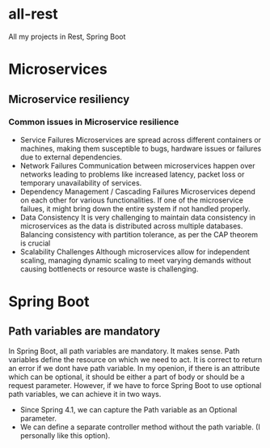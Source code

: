 # all-rest
All my projects in Rest, Spring Boot

# Microservices
## Microservice resiliency
### Common issues in Microservice resilience
- Service Failures
  Microservices are spread across different containers or machines, making them susceptible to bugs, hardware issues or failures due to external dependencies.
- Network Failures
  Communication between microservices happen over networks leading to problems like increased latency, packet loss or temporary unavailability of services. 
- Dependency Management / Cascading Failures
  Microservices depend on each other for various functionalities. If one of the microservice failues, it might bring down the entire system if not handled properly. 
- Data Consistency
  It is very challenging to maintain data consistency in microservices as the data is distributed across multiple databases. Balancing consistency with partition tolerance, as per the CAP theorem is crucial
- Scalability Challenges
  Although microservices allow for independent scaling, managing dynamic scaling to meet varying demands without causing bottlenects or resource waste is challenging.

# Spring Boot
## Path variables are mandatory
In Spring Boot, all path variables are mandatory. It makes sense. Path variables define the resource on which we need to act. It is correct to return an error if we dont have path variable. In my openion, if there is an attribute which can be optional, it should be either  a part of body or should be a request parameter. 
However, if we have to force Spring Boot to use optional path variables, we can achieve it in two ways. 
- Since Spring 4.1, we can capture the Path variable as an Optional parameter.
- We can define a separate controller method without the path variable. (I personally like this option). 
  
  
